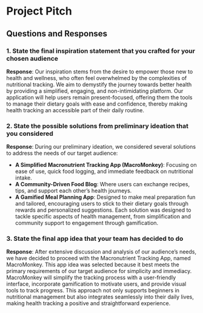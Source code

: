 # Project Pitch

## Questions and Responses

### 1. State the final inspiration statement that you crafted for your chosen audience
**Response**:
Our inspiration stems from the desire to empower those new to health and wellness, who often feel overwhelmed by the complexities of nutritional tracking. We aim to demystify the journey towards better health by providing a simplified, engaging, and non-intimidating platform. Our application will help users remain present-focused, offering them the tools to manage their dietary goals with ease and confidence, thereby making health tracking an accessible part of their daily routine.

### 2. State the possible solutions from preliminary ideation that you considered
**Response**:
During our preliminary ideation, we considered several solutions to address the needs of our target audience:
- **A Simplified Macronutrient Tracking App (MacroMonkey)**: Focusing on ease of use, quick food logging, and immediate feedback on nutritional intake.
- **A Community-Driven Food Blog**: Where users can exchange recipes, tips, and support each other’s health journeys.
- **A Gamified Meal Planning App**: Designed to make meal preparation fun and tailored, encouraging users to stick to their dietary goals through rewards and personalized suggestions.
Each solution was designed to tackle specific aspects of health management, from simplification and community support to engagement through gamification.

### 3. State the final app idea that your team has decided to do
**Response**:
After extensive discussion and analysis of our audience’s needs, we have decided to proceed with the Macronutrient Tracking App, named MacroMonkey. This app idea was selected because it best meets the primary requirements of our target audience for simplicity and immediacy. MacroMonkey will simplify the tracking process with a user-friendly interface, incorporate gamification to motivate users, and provide visual tools to track progress. This approach not only supports beginners in nutritional management but also integrates seamlessly into their daily lives, making health tracking a positive and straightforward experience.
